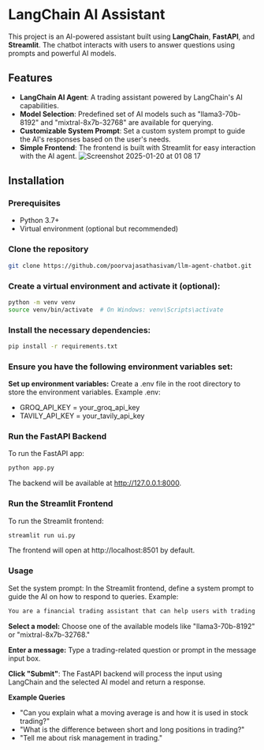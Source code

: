 # LangChain AI Assistant

This project is an AI-powered  assistant built using **LangChain**, **FastAPI**, and **Streamlit**. The chatbot interacts with users to answer questions using prompts and powerful AI models.

## Features

- **LangChain AI Agent**: A trading assistant powered by LangChain's AI capabilities.
- **Model Selection**: Predefined set of AI models such as "llama3-70b-8192" and "mixtral-8x7b-32768" are available for querying.
- **Customizable System Prompt**: Set a custom system prompt to guide the AI's responses based on the user's needs.
- **Simple Frontend**: The frontend is built with Streamlit for easy interaction with the AI agent.
![Screenshot 2025-01-20 at 01 08 17](https://github.com/user-attachments/assets/f51705c5-9550-4af3-b7fa-96fb9368a13d)

## Installation

### Prerequisites

- Python 3.7+
- Virtual environment (optional but recommended)

### Clone the repository

```bash
git clone https://github.com/poorvajasathasivam/llm-agent-chatbot.git
```
###  Create a virtual environment and activate it (optional):

```bash
python -m venv venv
source venv/bin/activate  # On Windows: venv\Scripts\activate
```
### Install the necessary dependencies:

```bash
pip install -r requirements.txt
```

### Ensure you have the following environment variables set:

**Set up environment variables:**
Create a .env file in the root directory to store the environment variables. Example .env:

- GROQ_API_KEY = your_groq_api_key
- TAVILY_API_KEY = your_tavily_api_key
### Run the FastAPI Backend
To run the FastAPI app:

```bash
python app.py
``` 
The backend will be available at http://127.0.0.1:8000.

### Run the Streamlit Frontend
To run the Streamlit frontend:

```bash
streamlit run ui.py
``` 

The frontend will open at http://localhost:8501 by default.

### Usage
Set the system prompt: In the Streamlit frontend, define a system prompt to guide the AI on how to respond to queries. Example:

```bash
You are a financial trading assistant that can help users with trading strategies, market trends, and other financial concepts.
```

**Select a model:** Choose one of the available models like "llama3-70b-8192" or "mixtral-8x7b-32768."

**Enter a message:** Type a trading-related question or prompt in the message input box.

**Click "Submit"**: The FastAPI backend will process the input using LangChain and the selected AI model and return a response.

**Example Queries**
- "Can you explain what a moving average is and how it is used in stock trading?"
- "What is the difference between short and long positions in trading?"
- "Tell me about risk management in trading."




  
